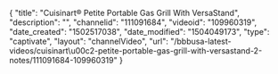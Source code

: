 {
    "title": "Cuisinart&reg; Petite Portable Gas Grill With VersaStand",
    "description": "",
    "channelid": "111091684",
    "videoid": "109960319",
    "date_created": "1502517038",
    "date_modified": "1504049173",
    "type": "captivate",
    "layout": "channelVideo",
    "url": "\/bbbusa-latest-videos\/cuisinart\u00c2-petite-portable-gas-grill-with-versastand-2-notes\/111091684-109960319"
}